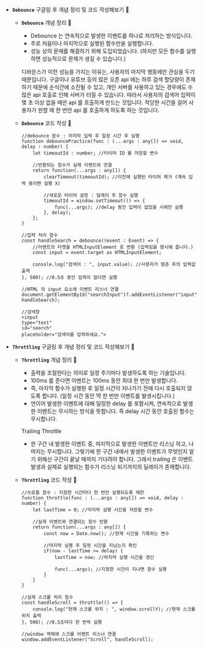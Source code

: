 - **`Debounce`** 구글링 후 개념 정리 및 코드 작성해보기 🍠
    - **`Debounce`** 개념 정리 🍠
        - Debounce 는 연속적으로 발생한 이벤트를 하나로 처리하는 방식입니다.
        - 주로 처음이나 마지막으로 실행된 함수만을 실행합니다.
        - 성능 상의 문제를 해결하기 위해 도입되었습니다.                                                                        (하지만 모든 함수를 실행하면 성능적으로 문제가 생길 수 있습니다.)
        
        디바운스가 이런 성능을 가지는 이유는, 사용자의 마지막 행동에만 관심을 두기 때문입니다. 구글이나 유튜브 등의 많은 오픈 api 에는 하루 검색 할당량이 존재하기 때문에 순식간에 소진될 수 있고, 개인 서버를 사용하고 있는 경우에도 수많은 api 호출로 인해 서버가 터질 수 있습니다. 따라서 사용자의 검색어 입력이 몇 초 이상 없을 때만 api 를 호출하게 만드는 것입니다. 적당한 시간을 걸어 사용자가 원할 때 한 번만 api 를 호출하게 하도록 하는 것입니다.
        
    - **`Debounce`** 코드 작성 🍠
        
        ```tsx
        //debounce 함수 : 마지막 입력 후 일정 시간 후 실행
        function debouncePractice(func : (...args : any[]) => void, delay : number) {
        	let timeoutId : number; //타이머 ID 를 저장할 변수
        	
        	//반환되는 함수가 실제 이벤트와 연결
        	return function(...args : any[]) {
        		clearTimeout(timeoutId); //이전에 실행된 타이머 제거 (계속 입력 중이면 실행 X)
        		
        		//새로운 타이머 설정 : 딜레이 후 함수 실행
        		timeoutId = window.setTimeout(() => {
        			func(...args); //delay 동안 입력이 없었을 시에만 실행
        		}, delay);
        	};
        }
        
        //입력 처리 함수
        const handleSearch = debounce((event : Event) => {
        	//이벤트의 타켓을 HTMLInputElement 로 변환 (입력임을 명시해 줍니다.)
        	const input = event.target as HTMLInputElement;
        	
        	console.log("검색어 : ", input.value); //사용자가 멈춘 후의 입력값 출력
        }, 500); //0.5초 동안 입력이 없다면 실행
        
        //HTML 의 input 요소에 이벤트 리스너 연결
        document.getElementById("searchInput")?.addEventListener("input", handleSearch);
        
        //검색창
        <input 
        type="text"
        id="search"
        placeholder="검색어를 입력하세요.">
        ```
        
- **`Throttling`** 구글링 후 개념 정리 및 코드 작성해보기 🍠
    - **`Throttling`** 개념 정리 🍠
        - 출력을 조절한다는 의미로 일정 주기마다 발생하도록 하는 기술입니다.
        - 100ms 를 준다면 이벤트는 100ms 동안 최대 한 번만 발생합니다.
        - 즉, 마지막 함수가 실행된 후 일정 시간이 지나가기 전에 다시 호출되지 않도록 합니다.                  (일정 시간 동안 딱 한 번만 이벤트를 발생시킵니다.)
        - 연이어 발생한 이벤트에 대해 일정한 delay 를 포함시켜, 연속적으로 발생한 이벤트는 무시하는 방식을 뜻합니다. 즉 delay 시간 동안 호출된 함수는 무시합니다.
        
        Trailing Throttle
        
        - 한 구간 내 발생한 이벤트 중, 마지막으로 발생한 이벤트만 리스닝 하고, 나머지는 무시합니다. 그렇기에 한 구간 내에서 발생한 이벤트가 무엇인지 알기 위해선 구간이 끝날 때까지 기다려야 합니다. 그래서 trailing 은 이벤트 발생과 실제로 실행되는 함수가 리스닝 되기까지의 딜레이가 존재합니다.
        
    - **`Throttling`** 코드 작성 🍠
        
        ```tsx
        //쓰로틀 함수 : 지정한 시간마다 한 번만 실행되도록 제한
        function throttle(func : (...args : any[]) => void, delay : number) {
        	let lastTime = 0; //마지막 실행 시간을 저장할 변수
        	
        	//실제 이벤트와 연결되는 함수 반환
        	return function(...args : any[]) {
        		const now = Date.now(); //현재 시간을 기록하는 변수
        		
        		//마지막 실행 후 일정 시간을 지났는지 확인
        		if(now - lastTime >= delay) {
        			lastTime = now; //마지막 실행 시간을 갱신
        			
        			func(...args); //지정한 시간이 지나면 함수 실행
        		}
        	}
        }
        
        //실제 스크롤 처리 함수
        const handleScroll = throttle(() => {
        	console.log("현재 스크롤 위치 : ", window.scrollY); //현재 스크롤 위치 출력
        }, 500); //0.5초마다 한 번씩 실행
        
        //window 객체에 스크롤 이벤트 리스너 연결
        window.addEventListener("Scroll", handleScroll);
        ```